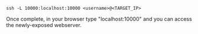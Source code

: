 

`ssh -L 10000:localhost:10000 <username>@<TARGET_IP>`

Once complete, in your browser type "localhost:10000" and you can access the newly-exposed webserver.